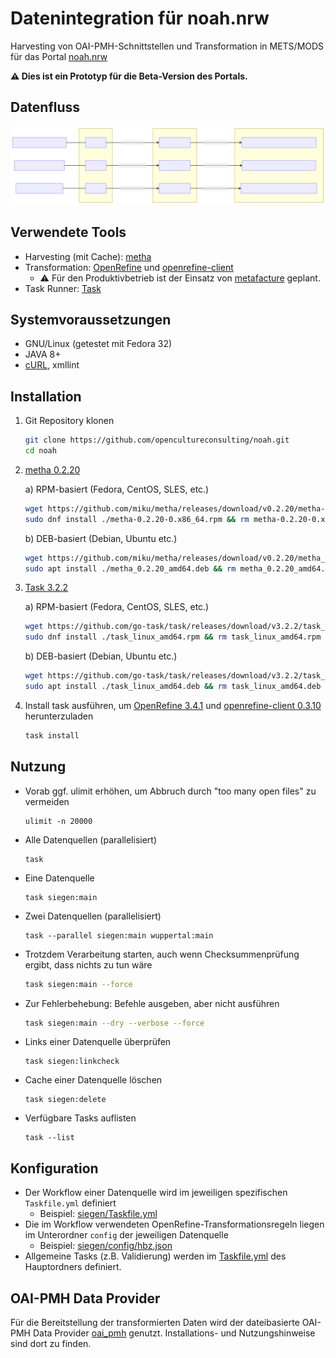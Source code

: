 # Datenintegration für noah.nrw
Harvesting von OAI-PMH-Schnittstellen und Transformation in METS/MODS für das Portal [noah.nrw](https://noah.nrw/)

**:warning: Dies ist ein Prototyp für die Beta-Version des Portals.**

## Datenfluss

![Datenflussdiagramm](flowchart.svg)

## Verwendete Tools

* Harvesting (mit Cache): [metha](https://github.com/miku/metha/)
* Transformation: [OpenRefine](https://github.com/OpenRefine/OpenRefine) und [openrefine-client](https://github.com/opencultureconsulting/openrefine-client)
  * :warning: Für den Produktivbetrieb ist der Einsatz von [metafacture](https://github.com/metafacture) geplant.
* Task Runner: [Task](https://github.com/go-task/task)

## Systemvoraussetzungen

* GNU/Linux (getestet mit Fedora 32)
* JAVA 8+
* [cURL](https://curl.se), xmllint

## Installation

1. Git Repository klonen

    ```sh
    git clone https://github.com/opencultureconsulting/noah.git
    cd noah
    ```

2. [metha 0.2.20](https://github.com/miku/metha/releases/tag/v0.2.20)

    a) RPM-basiert (Fedora, CentOS, SLES, etc.)

    ```sh
    wget https://github.com/miku/metha/releases/download/v0.2.20/metha-0.2.20-0.x86_64.rpm
    sudo dnf install ./metha-0.2.20-0.x86_64.rpm && rm metha-0.2.20-0.x86_64.rpm
    ```

    b) DEB-basiert (Debian, Ubuntu etc.)

    ```sh
    wget https://github.com/miku/metha/releases/download/v0.2.20/metha_0.2.20_amd64.deb
    sudo apt install ./metha_0.2.20_amd64.deb && rm metha_0.2.20_amd64.deb
    ```

3. [Task 3.2.2](https://github.com/go-task/task/releases/tag/v3.2.2)

    a) RPM-basiert (Fedora, CentOS, SLES, etc.)

    ```sh
    wget https://github.com/go-task/task/releases/download/v3.2.2/task_linux_amd64.rpm
    sudo dnf install ./task_linux_amd64.rpm && rm task_linux_amd64.rpm
    ```

    b) DEB-basiert (Debian, Ubuntu etc.)

    ```sh
    wget https://github.com/go-task/task/releases/download/v3.2.2/task_linux_amd64.deb
    sudo apt install ./task_linux_amd64.deb && rm task_linux_amd64.deb
    ```

4. Install task ausführen, um [OpenRefine 3.4.1](https://github.com/OpenRefine/OpenRefine/releases/tag/3.4.1) und [openrefine-client 0.3.10](https://github.com/opencultureconsulting/openrefine-client/releases/tag/v0.3.10) herunterzuladen

   ```sh
   task install
   ```


## Nutzung

* Vorab ggf. ulimit erhöhen, um Abbruch durch "too many open files" zu vermeiden

    ```
    ulimit -n 20000
    ```

* Alle Datenquellen (parallelisiert)

    ```
    task
    ```

* Eine Datenquelle

    ```
    task siegen:main
    ```

* Zwei Datenquellen (parallelisiert)

    ```
    task --parallel siegen:main wuppertal:main
    ```

* Trotzdem Verarbeitung starten, auch wenn Checksummenprüfung ergibt, dass nichts zu tun wäre

    ```sh
    task siegen:main --force
    ```

* Zur Fehlerbehebung: Befehle ausgeben, aber nicht ausführen

    ```sh
    task siegen:main --dry --verbose --force
    ```


* Links einer Datenquelle überprüfen

    ```
    task siegen:linkcheck
    ```

* Cache einer Datenquelle löschen

    ```
    task siegen:delete
    ```

* Verfügbare Tasks auflisten

    ```
    task --list
    ```

## Konfiguration

* Der Workflow einer Datenquelle wird im jeweiligen spezifischen `Taskfile.yml` definiert
  * Beispiel: [siegen/Taskfile.yml](siegen/Taskfile.yml)
* Die im Workflow verwendeten OpenRefine-Transformationsregeln liegen im Unterordner `config` der jeweiligen Datenquelle
  * Beispiel: [siegen/config/hbz.json](siegen/config/hbz.json)
* Allgemeine Tasks (z.B. Validierung) werden im [Taskfile.yml](Taskfile.yml) des Hauptordners definiert.

## OAI-PMH Data Provider

Für die Bereitstellung der transformierten Daten wird der dateibasierte OAI-PMH Data Provider [oai_pmh](https://github.com/opencultureconsulting/oai_pmh) genutzt. Installations- und Nutzungshinweise sind dort zu finden.
